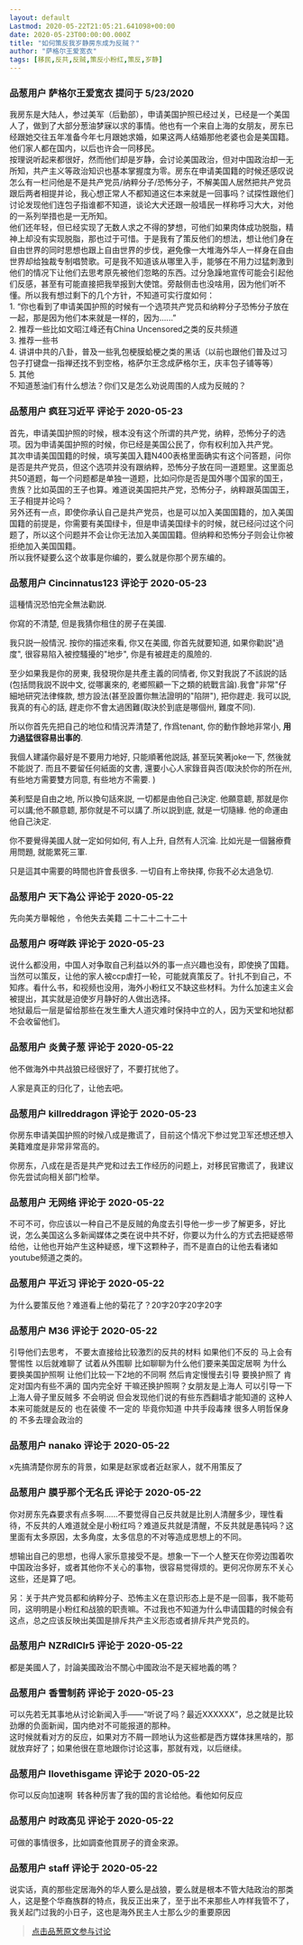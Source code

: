 ```yaml
---
layout: default
Lastmod: 2020-05-22T21:05:21.641098+00:00
date: 2020-05-23T00:00:00.000Z
title: "如何策反我岁静房东成为反贼？"
author: "萨格尔王爱宽衣"
tags: [移民,反共,反贼,策反小粉红,策反,岁静]
---
```



### 品葱用户 **萨格尔王爱宽衣** 提问于 5/23/2020
    
我房东是大陆人，参过美军（后勤部），申请美国护照已经过关，已经是一个美国人了，做到了大部分葱油梦寐以求的事情。他也有一个来自上海的女朋友，房东已经跟她交往五年准备今年七月跟她求婚，如果这两人结婚那他老婆也会是美国籍。他们家人都在国内，以后也许会一同移民。  
按理说听起来都很好，然而他们却是岁静，会讨论美国政治，但对中国政治却一无所知，共产主义等政治知识也基本掌握度为零。房东在申请美国籍的时候还感叹说怎么有一栏问他是不是共产党员/纳粹分子/恐怖分子，不解美国人居然把共产党员跟后两者相提并论，我心想正常人不都知道这仨本来就是一回事吗？试探性跟他们讨论发现他们连包子指谁都不知道，谈论大犬还跟一般墙民一样称呼习大大，对他的一系列举措也是一无所知。  
他们还年轻，但已经实现了无数人求之不得的梦想，可他们如果肉体成功脱脂，精神上却没有实现脱脂，那也过于可惜。于是我有了策反他们的想法，想让他们身在自由世界的同时思想也跟上自由世界的步伐，避免像一大堆海外华人一样身在自由世界却给独裁专制唱赞歌。可是我不知道该从哪里入手，能够在不用力过猛刺激到他们的情况下让他们去思考原先被他们忽略的东西。过分急躁地宣传可能会引起他们反感，甚至有可能直接把我举报到大使馆。旁敲侧击也没啥用，因为他们听不懂。所以我有想过剩下的几个方针，不知道可实行度如何：  
1\. “你也看到了申请美国护照的时候有一个选项共产党员和纳粹分子恐怖分子放在一起，那是因为他们本来就是一样的，因为......”  
2\. 推荐一些比如文昭江峰还有China Uncensored之类的反共频道  
3\. 推荐一些书  
4\. 讲讲中共的八卦，普及一些乳包梗膜蛤梗之类的黑话（以前也跟他们普及过习包子打键盘一指禅还找不到空格，格萨尔王念成萨格尔王，庆丰包子铺等等）  
5\. 其他  
不知道葱油们有什么想法？你们又是怎么劝说周围的人成为反贼的？
    
                

### 品葱用户 **疯狂习近平** 评论于 2020-05-23
        
首先，申请美国护照的时候，根本没有这个所谓的共产党，纳粹，恐怖分子的选项。因为申请美国护照的时候，你已经是美国公民了，你有权利加入共产党。  
其次申请美国国籍的时候，填写美国入籍N400表格里面确实有这个问答题，问你是否是共产党员，但这个选项并没有跟纳粹，恐怖分子放在同一道题里。这里面总共50道题，每一个问题都是单独一道题，比如问你是否是国外哪个国家的国王，贵族？比如英国的王子也算。难道说美国把共产党，恐怖分子，纳粹跟英国国王，王子相提并论吗？  
另外还有一点，即使你承认自己是共产党员，也是可以加入美国国籍的，加入美国国籍的前提是，你需要有美国绿卡，但是申请美国绿卡的时候，就已经问过这个问题了，所以这个问题并不会让你无法加入美国国籍。但纳粹和恐怖分子则会让你被拒绝加入美国国籍。  
所以我怀疑要么这个故事是你编的，要么就是你那个房东编的。
        
                

### 品葱用户 **Cincinnatus123** 评论于 2020-05-23
        
這種情況恐怕完全無法勸説.  
  
你寫的不清楚, 但是我猜你租住的房子在美國.  
  
我只説一般情況. 按你的描述來看, 你又在美國, 你首先就要知道, 如果你勸説"過度", 很容易陷入被控騷擾的"地步", 你是有被趕走的風險的.  
  
  
至少如果我是你的房東, 我發現你是共產主義的同情者, 你又對我説了不該説的話(包括問我説不説中文, 從哪裏來的, 老鄉照顧一下之類的統戰言論).我會"非常"仔細地研究法律條款, 想方設法(甚至設置你無法證明的"陷阱"), 把你趕走. 我可以説, 我真的有心的話, 趕走你不會太過困難(取決於到底是哪個州, 難度不同).  
  
所以你首先先把自己的地位和情況弄清楚了, 作爲tenant, 你的動作餘地非常小, **用力過猛很容易出事的**.  
  
我個人建議你最好是不要用力地好, 只能順著他説話, 甚至玩笑著joke一下, 然後就不能説了. 而且不要留任何紙面的文書, 還要小心人家錄音與否(取決於你的所在州, 有些地方需要雙方同意, 有些地方不需要. )  
  
  
美利堅是自由之地, 所以換句話來説, 一切都是由他自己決定. 他願意聼, 那就是你可以講;他不願意聼, 那你就是不可以講了.所以説到底, 就是一切隨緣. 他的命運由他自己決定.  
  
  
  
你不要覺得美國人就一定如何如何, 有人上升, 自然有人沉淪. 比如光是一個醫療費用問題, 就能累死三軍.  
  
只是這其中需要的時間也許會長很多. 一切自有上帝抉擇, 你我不必太過急切.
        
                

### 品葱用户 **天下為公** 评论于 2020-05-22
        
先向美方舉報他 ，令他失去美籍 二十二十二十二十
        
                

### 品葱用户 **呀咩跌** 评论于 2020-05-23
        
说什么都没用，中国人对争取自己利益以外的事一点兴趣也没有，即使换了国籍。当然可以策反，让他的家人被ccp虐打一轮，可能就真策反了。针扎不到自己，不知疼。看什么书，和视频也没用，海外小粉红又不缺这些材料。为什么加速主义会被提出，其实就是迫使岁月静好的人做出选择。  
地狱最后一层是留给那些在发生重大人道灾难时保持中立的人，因为天堂和地狱都不会收留他们。
        
                

### 品葱用户 **炎黄子葱** 评论于 2020-05-22
        
他不做海外中共战狼已经很好了，不要打扰他了。  
  
人家是真正的归化了，让他去吧。
        
                

### 品葱用户 **killreddragon** 评论于 2020-05-23
        
你房东申请美国护照的时候八成是撒谎了，目前这个情况下参过党卫军还想还想入美籍难度是非常非常高的。  
  
你房东，八成在是否是共产党和过去工作经历的问题上，对移民官撒谎了，我建议你先尝试向相关部门检举。
        
                

### 品葱用户 **无网络** 评论于 2020-05-22
        
不可不可，你应该以一种自己不是反贼的角度去引导他一步一步了解更多，好比说，怎么美国这么多新闻媒体之类在说中共不好，你要以为什么的方式去把疑惑带给他，让他也开始产生这种疑惑，埋下这颗种子，而不是直白的让他去看诸如youtube频道之类的。
        
                

### 品葱用户 **平近习** 评论于 2020-05-22
        
为什么要策反他？难道看上他的菊花了？20字20字20字20字
        
                

### 品葱用户 **M36** 评论于 2020-05-22
        
引导他们去思考， 不要太直接给比较激烈的反共的材料 如果他们不反的 马上会有警惕性 以后就难聊了 试着从外围聊 比如聊聊为什么他们要来美国定居啊 为什么要换美国护照啊 让他们比较一下2地的不同啊 然后肯定慢慢去引导 要换护照了 肯定对国内有些不满的 国内完全好 干嘛还换护照啊？女朋友是上海人 可以引导一下 上海人骨子里反贼多 不会明说 但会发现他们说的有些东西翻墙才能知道的 这种人本来可能就是反的 也在装傻 不一定的 毕竟你知道 中共手段毒辣 很多人明哲保身的 不多去理会政治的
        
                

### 品葱用户 **nanako** 评论于 2020-05-22
        
x先搞清楚你房东的背景，如果是赵家或者近赵家人，就不用策反了
        
                

### 品葱用户 **膜乎那个无名氏** 评论于 2020-05-22
        
你对房东先森要求有点多啊......不要觉得自己反共就是比别人清醒多少，理性看待，不反共的人难道就全是小粉红吗？难道反共就是清醒，不反共就是愚钝吗？这里面有太多原因，太多角度，太多信息的不对等造成思想上的不同。  
  
想输出自己的思想，也得人家乐意接受不是。想象一下一个人整天在你旁边围着吹中国政治多好，或者其他你不关心的事物，很容易觉得烦的。更何况你房东不关心这些，还是算了吧。  
  
另：关于共产党员都和纳粹分子、恐怖主义在意识形态上是不是一回事，我不能苟同，这明明是小粉红和战狼的职责嘛。不过我也不知道为什么申请国籍的时候会有这点，总之应该反映出美国是排斥共产主义形态或者排斥共产党员的。
        
                

### 品葱用户 **NZRdlClr5** 评论于 2020-05-22
        
都是美國人了，討論美國政治不關心中國政治不是天經地義的嗎？
        
                

### 品葱用户 **香雪制药** 评论于 2020-05-23
        
可以先若无其事地从讨论新闻入手——“听说了吗？最近XXXXXX”，总之就是比较劲爆的负面新闻，国内绝对不可能报道的那种。  
这时候就看对方的反应，如果对方不屑一顾地认为这些都是西方媒体抹黑啥的，那就放弃好了；如果他很在意地跟你讨论这事，那就有戏，以后继续。
        
                

### 品葱用户 **Ilovethisgame** 评论于 2020-05-22
        
你可以反向加速啊  转各种厉害了我的国的言论给他。看他如何反应
        
                

### 品葱用户 **时政高见** 评论于 2020-05-22
        
可做的事情很多，比如調查他買房子的資金來源。
        
                

### 品葱用户 **staff** 评论于 2020-05-22
        
说实话，真的那些定居海外的华人要么是战狼，要么就是根本不管大陆政治的那类人，这是整个华裔族群的特点，我反正出来了，至于出不来那些人咋样我管不了，我关起门过我的小日子，这也是海外民主人士那么少的重要原因
        
                





> [点击品葱原文参与讨论](https://pincong.rocks/question/25797)


